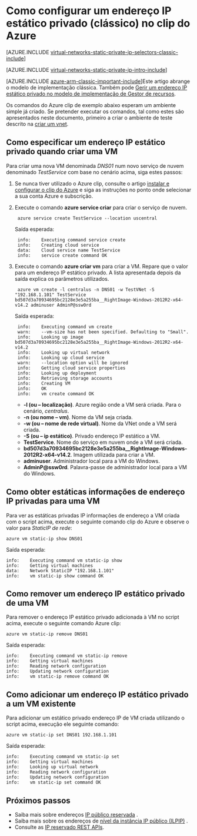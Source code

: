<properties 
   pageTitle="Como configurar um endereço IP estático privado no modo clássico ausing o clip | Microsoft Azure"
   description="Noções sobre IPs privado estático (diminuições) e como geri-los no modo clássico utilizando o clip"
   services="virtual-network"
   documentationCenter="na"
   authors="jimdial"
   manager="carmonm"
   editor="tysonn"
   tags="azure-service-management"
/>
<tags 
   ms.service="virtual-network"
   ms.devlang="na"
   ms.topic="article"
   ms.tgt_pltfrm="na"
   ms.workload="infrastructure-services"
   ms.date="03/15/2016"
   ms.author="jdial" />

# <a name="how-to-set-a-static-private-ip-address-classic-in-azure-cli"></a>Como configurar um endereço IP estático privado (clássico) no clip do Azure

[AZURE.INCLUDE [virtual-networks-static-private-ip-selectors-classic-include](../../includes/virtual-networks-static-private-ip-selectors-classic-include.md)]

[AZURE.INCLUDE [virtual-networks-static-private-ip-intro-include](../../includes/virtual-networks-static-private-ip-intro-include.md)]

[AZURE.INCLUDE [azure-arm-classic-important-include](../../includes/azure-arm-classic-important-include.md)]Este artigo abrange o modelo de implementação clássica. Também pode [Gerir um endereço IP estático privado no modelo de implementação de Gestor de recursos](virtual-networks-static-private-ip-arm-cli.md).

Os comandos do Azure clip de exemplo abaixo esperam um ambiente simple já criado. Se pretender executar os comandos, tal como estes são apresentados neste documento, primeiro a criar o ambiente de teste descrito na [criar um vnet](virtual-networks-create-vnet-classic-cli.md).

## <a name="how-to-specify-a-static-private-ip-address-when-creating-a-vm"></a>Como especificar um endereço IP estático privado quando criar uma VM
Para criar uma nova VM denominada *DNS01* num novo serviço de nuvem denominado *TestService* com base no cenário acima, siga estes passos:

1. Se nunca tiver utilizado o Azure clip, consulte o artigo [instalar e configurar o clip do Azure](../xplat-cli-install.md) e siga as instruções no ponto onde selecionar a sua conta Azure e subscrição.
1. Execute o comando **azure service criar** para criar o serviço de nuvem.

        azure service create TestService --location uscentral

    Saída esperada:

        info:    Executing command service create
        info:    Creating cloud service
        data:    Cloud service name TestService
        info:    service create command OK
    
2. Execute o comando **azure criar vm** para criar a VM. Repare que o valor para um endereço IP estático privado. A lista apresentada depois da saída explica os parâmetros utilizados.

        azure vm create -l centralus -n DNS01 -w TestVNet -S "192.168.1.101" TestService bd507d3a70934695bc2128e3e5a255ba__RightImage-Windows-2012R2-x64-v14.2 adminuser AdminP@ssw0rd

    Saída esperada:

        info:    Executing command vm create
        warn:    --vm-size has not been specified. Defaulting to "Small".
        info:    Looking up image bd507d3a70934695bc2128e3e5a255ba__RightImage-Windows-2012R2-x64-v14.2
        info:    Looking up virtual network
        info:    Looking up cloud service
        warn:    --location option will be ignored
        info:    Getting cloud service properties
        info:    Looking up deployment
        info:    Retrieving storage accounts
        info:    Creating VM
        info:    OK
        info:    vm create command OK

    - **-l (ou – localização)**. Azure região onde a VM será criada. Para o cenário, *centralus*.
    - **-n (ou nome – vm)**. Nome da VM seja criada.
    - **-w (ou – nome de rede virtual)**. Nome da VNet onde a VM será criada. 
    - **-S (ou – ip estático)**. Privado endereço IP estático a VM.
    - **TestService**. Nome do serviço em nuvem onde a VM será criada.
    - **bd507d3a70934695bc2128e3e5a255ba__RightImage-Windows-2012R2-x64-v14.2**. Imagem utilizada para criar a VM.
    - **adminuser**. Administrador local para a VM do Windows.
    - **AdminP@ssw0rd**. Palavra-passe de administrador local para a VM do Windows.

## <a name="how-to-retrieve-static-private-ip-address-information-for-a-vm"></a>Como obter estáticas informações de endereço IP privadas para uma VM
Para ver as estáticas privadas IP informações de endereço a VM criada com o script acima, execute o seguinte comando clip do Azure e observe o valor para *StaticIP de rede*:

    azure vm static-ip show DNS01

Saída esperada:

    info:    Executing command vm static-ip show
    info:    Getting virtual machines
    data:    Network StaticIP "192.168.1.101"
    info:    vm static-ip show command OK

## <a name="how-to-remove-a-static-private-ip-address-from-a-vm"></a>Como remover um endereço IP estático privado de uma VM
Para remover o endereço IP estático privado adicionada à VM no script acima, execute o seguinte comando Azure clip:
    
    azure vm static-ip remove DNS01

Saída esperada:

    info:    Executing command vm static-ip remove
    info:    Getting virtual machines
    info:    Reading network configuration
    info:    Updating network configuration
    info:    vm static-ip remove command OK

## <a name="how-to-add-a-static-private-ip-to-an-existing-vm"></a>Como adicionar um endereço IP estático privado a um VM existente
Para adicionar um estático privado endereço IP de VM criada utilizando o script acima, execução ele seguinte comando:

    azure vm static-ip set DNS01 192.168.1.101

Saída esperada:

    info:    Executing command vm static-ip set
    info:    Getting virtual machines
    info:    Looking up virtual network
    info:    Reading network configuration
    info:    Updating network configuration
    info:    vm static-ip set command OK

## <a name="next-steps"></a>Próximos passos

- Saiba mais sobre endereços [IP público reservada](virtual-networks-reserved-public-ip.md) .
- Saiba mais sobre os endereços de [nível da instância IP público (ILPIP)](virtual-networks-instance-level-public-ip.md) .
- Consulte as [IP reservado REST APIs](https://msdn.microsoft.com/library/azure/dn722420.aspx).
